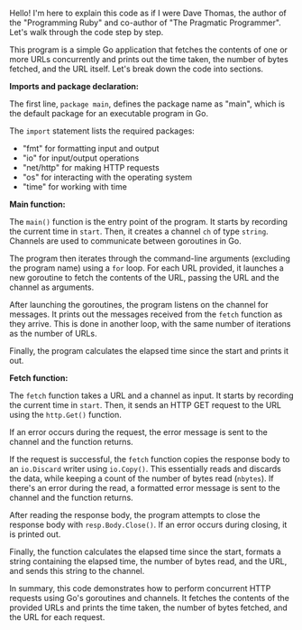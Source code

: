 Hello! I'm here to explain this code as if I were Dave Thomas, the author of the "Programming Ruby" and co-author of "The Pragmatic Programmer". Let's walk through the code step by step.

This program is a simple Go application that fetches the contents of one or more URLs concurrently and prints out the time taken, the number of bytes fetched, and the URL itself. Let's break down the code into sections.

**Imports and package declaration:**

The first line, `package main`, defines the package name as "main", which is the default package for an executable program in Go.

The `import` statement lists the required packages:
- "fmt" for formatting input and output
- "io" for input/output operations
- "net/http" for making HTTP requests
- "os" for interacting with the operating system
- "time" for working with time

**Main function:**

The `main()` function is the entry point of the program. It starts by recording the current time in `start`. Then, it creates a channel `ch` of type `string`. Channels are used to communicate between goroutines in Go.

The program then iterates through the command-line arguments (excluding the program name) using a `for` loop. For each URL provided, it launches a new goroutine to fetch the contents of the URL, passing the URL and the channel as arguments.

After launching the goroutines, the program listens on the channel for messages. It prints out the messages received from the `fetch` function as they arrive. This is done in another loop, with the same number of iterations as the number of URLs.

Finally, the program calculates the elapsed time since the start and prints it out.

**Fetch function:**

The `fetch` function takes a URL and a channel as input. It starts by recording the current time in `start`. Then, it sends an HTTP GET request to the URL using the `http.Get()` function.

If an error occurs during the request, the error message is sent to the channel and the function returns.

If the request is successful, the `fetch` function copies the response body to an `io.Discard` writer using `io.Copy()`. This essentially reads and discards the data, while keeping a count of the number of bytes read (`nbytes`). If there's an error during the read, a formatted error message is sent to the channel and the function returns.

After reading the response body, the program attempts to close the response body with `resp.Body.Close()`. If an error occurs during closing, it is printed out.

Finally, the function calculates the elapsed time since the start, formats a string containing the elapsed time, the number of bytes read, and the URL, and sends this string to the channel.

In summary, this code demonstrates how to perform concurrent HTTP requests using Go's goroutines and channels. It fetches the contents of the provided URLs and prints the time taken, the number of bytes fetched, and the URL for each request.
